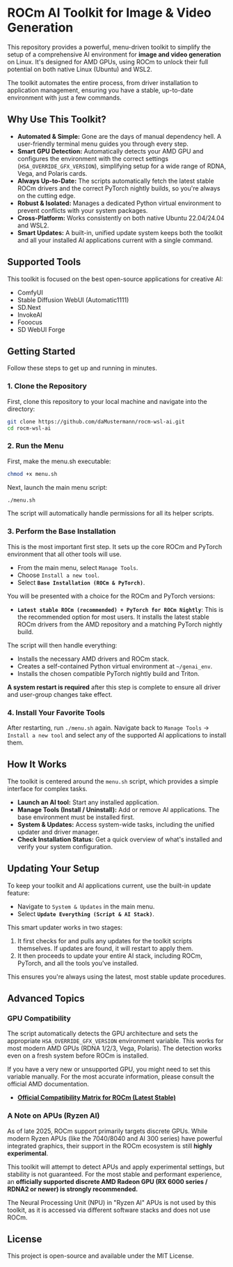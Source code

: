 # ROCm AI Toolkit for Image & Video Generation

This repository provides a powerful, menu-driven toolkit to simplify the setup of a comprehensive AI environment for **image and video generation** on Linux. It's designed for AMD GPUs, using ROCm to unlock their full potential on both native Linux (Ubuntu) and WSL2.

The toolkit automates the entire process, from driver installation to application management, ensuring you have a stable, up-to-date environment with just a few commands.

## Why Use This Toolkit?

-   **Automated & Simple:** Gone are the days of manual dependency hell. A user-friendly terminal menu guides you through every step.
-   **Smart GPU Detection:** Automatically detects your AMD GPU and configures the environment with the correct settings (`HSA_OVERRIDE_GFX_VERSION`), simplifying setup for a wide range of RDNA, Vega, and Polaris cards.
-   **Always Up-to-Date:** The scripts automatically fetch the latest stable ROCm drivers and the correct PyTorch nightly builds, so you're always on the cutting edge.
-   **Robust & Isolated:** Manages a dedicated Python virtual environment to prevent conflicts with your system packages.
-   **Cross-Platform:** Works consistently on both native Ubuntu 22.04/24.04 and WSL2.
-   **Smart Updates:** A built-in, unified update system keeps both the toolkit and all your installed AI applications current with a single command.

## Supported Tools

This toolkit is focused on the best open-source applications for creative AI:

-   ComfyUI
-   Stable Diffusion WebUI (Automatic1111)
-   SD.Next
-   InvokeAI
-   Fooocus
-   SD WebUI Forge

## Getting Started

Follow these steps to get up and running in minutes.

### 1. Clone the Repository

First, clone this repository to your local machine and navigate into the directory:
```bash
git clone https://github.com/daMustermann/rocm-wsl-ai.git
cd rocm-wsl-ai
```

### 2. Run the Menu

First, make the menu.sh executable:
```bash
chmod +x menu.sh
```

Next, launch the main menu script:
```bash
./menu.sh
```
The script will automatically handle permissions for all its helper scripts.

### 3. Perform the Base Installation

This is the most important first step. It sets up the core ROCm and PyTorch environment that all other tools will use.

-   From the main menu, select `Manage Tools`.
-   Choose `Install a new tool`.
-   Select **`Base Installation (ROCm & PyTorch)`**.

You will be presented with a choice for the ROCm and PyTorch versions:
-   **`Latest stable ROCm (recommended) + PyTorch for ROCm Nightly`**: This is the recommended option for most users. It installs the latest stable ROCm drivers from the AMD repository and a matching PyTorch nightly build.

The script will then handle everything:
-   Installs the necessary AMD drivers and ROCm stack.
-   Creates a self-contained Python virtual environment at `~/genai_env`.
-   Installs the chosen compatible PyTorch nightly build and Triton.

**A system restart is required** after this step is complete to ensure all driver and user-group changes take effect.

### 4. Install Your Favorite Tools

After restarting, run `./menu.sh` again. Navigate back to `Manage Tools` -> `Install a new tool` and select any of the supported AI applications to install them.

## How It Works

The toolkit is centered around the `menu.sh` script, which provides a simple interface for complex tasks.

-   **Launch an AI tool:** Start any installed application.
-   **Manage Tools (Install / Uninstall):** Add or remove AI applications. The base environment must be installed first.
-   **System & Updates:** Access system-wide tasks, including the unified updater and driver manager.
-   **Check Installation Status:** Get a quick overview of what's installed and verify your system configuration.

## Updating Your Setup

To keep your toolkit and AI applications current, use the built-in update feature:
-   Navigate to `System & Updates` in the main menu.
-   Select **`Update Everything (Script & AI Stack)`**.

This smart updater works in two stages:
1.  It first checks for and pulls any updates for the toolkit scripts themselves. If updates are found, it will restart to apply them.
2.  It then proceeds to update your entire AI stack, including ROCm, PyTorch, and all the tools you've installed.

This ensures you're always using the latest, most stable update procedures.

## Advanced Topics

### GPU Compatibility

The script automatically detects the GPU architecture and sets the appropriate `HSA_OVERRIDE_GFX_VERSION` environment variable. This works for most modern AMD GPUs (RDNA 1/2/3, Vega, Polaris). The detection works even on a fresh system before ROCm is installed.

If you have a very new or unsupported GPU, you might need to set this variable manually. For the most accurate information, please consult the official AMD documentation.

-   **[Official Compatibility Matrix for ROCm (Latest Stable)](https://rocm.docs.amd.com/en/latest/compatibility/compatibility-matrix.html)**

### A Note on APUs (Ryzen AI)

As of late 2025, ROCm support primarily targets discrete GPUs. While modern Ryzen APUs (like the 7040/8040 and AI 300 series) have powerful integrated graphics, their support in the ROCm ecosystem is still **highly experimental**.

This toolkit will attempt to detect APUs and apply experimental settings, but stability is not guaranteed. For the most stable and performant experience, an **officially supported discrete AMD Radeon GPU (RX 6000 series / RDNA2 or newer) is strongly recommended.**

The Neural Processing Unit (NPU) in "Ryzen AI" APUs is not used by this toolkit, as it is accessed via different software stacks and does not use ROCm.

## License

This project is open-source and available under the MIT License.
